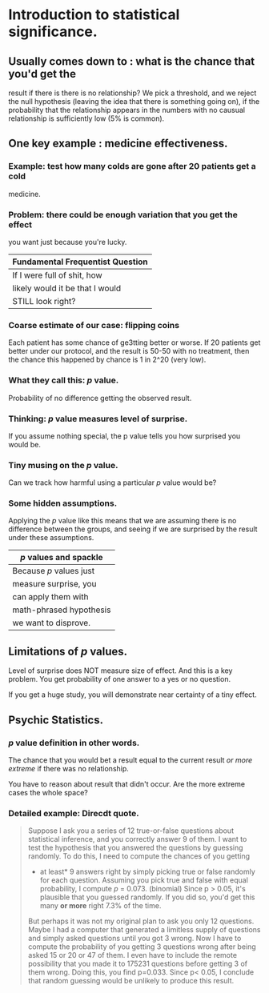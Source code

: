 # Introduction to statistical significance.
## Usually comes down to : what is the chance that you'd get the

 result if there is there is no relationship?
We pick a threshold, and we reject the null hypothesis (leaving the
idea that there is something going on), if the probability that the
relationship appears in the numbers with no causual relationship is
sufficiently low (5% is common).

## One key example : medicine effectiveness.
### Example: test how many colds are gone after 20 patients get a cold
medicine.
### Problem: there could be enough variation that you get the effect
you want just because you're lucky.

| Fundamental Frequentist Question |
|----------------------------------|
| If I were full of shit, how      |
| likely would it be that I would  |
| STILL look right?                |

### Coarse estimate of our case: flipping coins
Each patient has some chance of ge3tting better or worse.
If 20 patients get better under our protocol, and the result is 50-50
with no treatment, then the chance this happened by chance is 1 in
2^20 (very low).

### What they call this: *p* value.
Probability of no difference getting the observed result.

### Thinking: *p* value measures **level of surprise**.
If you assume nothing special, the p value tells you how surprised you
would be.

### Tiny musing on the *p* value.
Can we track how harmful using a particular *p* value would be?

### Some hidden assumptions.
Applying the *p* value like this means that we are assuming there is
no difference between the groups, and seeing if we are surprised by
the result under these assumptions.

| *p* values and spackle |
|------------------------|
| Because *p* values just|
| measure surprise, you  |
| can apply them with    |
| math-phrased hypothesis|
| we want to disprove.   |


## Limitations of *p* values.
Level of surprise does NOT measure size of effect.  And this
is a key problem.  You get probability of one answer to a yes
or no question.

If you get a huge study, you will demonstrate near certainty of a
tiny effect.

## Psychic Statistics.

### *p* value definition in other words.
The chance that you would bet a result equal to the current result *or
more extreme* if there was no relationship.

You have to reason about result that didn't occur.  Are the more
extreme cases the whole space?

### Detailed example: Direcdt quote.

> Suppose I ask you a series of 12 true-or-false questions about
>  statistical inference, and you correctly answer 9 of them.  I want
>  to test the hypothesis that you answered the questions by guessing
>  randomly.  To do this, I need to compute the chances of you getting
>  * at least* 9 answers right by simply picking true or false
>  randomly for each question.  Assuming you pick true and false with
>  equal probability, I compute *p* = 0.073. (binomial) Since p >
>  0.05, it's plausible that you guessed randomly.  If you did so,
>  you'd get this many **or more** right 7.3% of the time.
>
> But perhaps it was not my original plan to ask you only 12
>  questions.  Maybe I had a computer that generated a limitless
>  supply of questions and simply asked questions until you got 3
>  wrong.  Now I have to compute the probability of you getting 3
>  questions wrong after being asked 15 or 20 or 47 of them.  I even
>  have to include the remote possibility that you made it to 175231
>  questions before getting 3 of them wrong. Doing this, you find
>  p=0.033.  Since p< 0.05, I conclude that random guessing would be
>  unlikely to produce this result. 